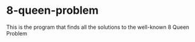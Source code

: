 # 8-queen-problem
This is the program that finds all the solutions to the well-known 8 Queen Problem
